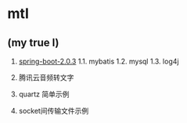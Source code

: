 # mtl

## (my true l)

1. [spring-boot-2.0.3](https://spring.io/projects/spring-boot)
  1.1. mybatis
  1.2. mysql
  1.3. log4j

2. 腾讯云音频转文字

3. quartz 简单示例

4. socket间传输文件示例
